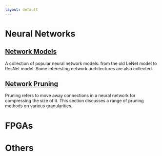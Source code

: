 ```yaml
---
layout: default
---
```


# [](#nn)Neural Networks
## [Network Models](/blog/papers/nn_models/model_summary.html)

A collection of popular neural network models: from the old LeNet model to ResNet model.
Some interesting network architectures are also collected.

## [Network Pruning](/blog/papers/pruning/pruning_summary.html)
Pruning refers to move away connections in a neural network for compressing the size of it.
This section discusses a range of pruning methods on various granularities.


# [](#fpga)FPGAs
# [](#fpga)Others
